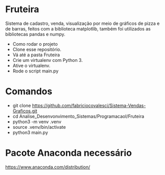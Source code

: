 # Fruteira

 Sistema de cadastro, venda, visualização por meio de gráficos de pizza e de barras, feitos com a biblioteca matplotlib, também foi utilizados as bibliotecas pandas e numpy.
 
* Como rodar o projeto
* Clone esse repositório.
* Vá até a pasta Fruteira
* Crie um virtualenv com Python 3.
* Ative o virtualenv.
* Rode o script main.py

# Comandos
* git clone https://github.com/fabriciocovalesci/Sistema-Vendas-Graficos.git
* cd Analise_Desenvonvimento_Sistemas/ProgramacaoI/Fruteira
* python3 -m venv .venv
* source .venv/bin/activate
* python3 main.py


# Pacote Anaconda necessário
https://www.anaconda.com/distribution/

